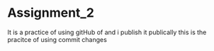# Assignment_2
It is a practice of using gitHub of and i publish it publically 
this is the pracitce of using commit changes
